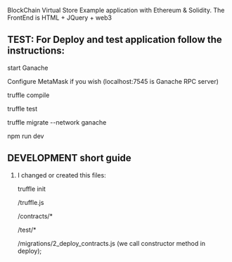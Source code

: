BlockChain Virtual Store Example application with Ethereum & Solidity.  The FrontEnd is HTML + JQuery + web3

## TEST: For Deploy and test application follow the instructions:

start Ganache

Configure MetaMask if you wish (localhost:7545 is Ganache RPC server)

truffle compile

truffle test

truffle migrate --network ganache 

npm run dev



## DEVELOPMENT short guide

1. I changed or created this files:
    
    truffle init

    /truffle.js
    
    /contracts/*
    
    /test/*
    
    /migrations/2_deploy_contracts.js (we call constructor method in deploy);
